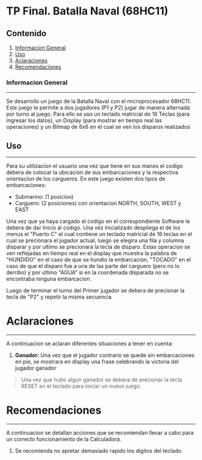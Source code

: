 # TP Final. Batalla Naval (68HC11)
## Contenido
1. [Informacion General](#informacion-general)
2. [Uso](#uso)
3. [Aclaraciones](#aclaraciones)
4. [Recomendaciones](#recomendaciones)
### Informacion General
***
Se desarrollo un juego de la Batalla Naval con el microprocesador 68HC11. Este juego le permite a dos jugadores (P1 y P2) jugar de manera alternada por turno al juego. Para ello se uso un teclado matricial de 16 Teclas (para ingresar los datos), un Display (para mostrar en tiempo real las operaciones) y un Bitmap de 6x6 en el cual se ven los disparos realizados

## Uso
***
Para su utilizacion el usuario una vez que tiene en sus manos el codigo debera de colocar la ubicacion de sus embarcaciones y la respectiva orientacion de los cargueros. En este juego existen dos tipos de embarcaciones:

* Submarino: (1 posicion)
* Carguero: (2 posiciones) con orientacion NORTH, SOUTH, WEST y EAST

Una vez que ya haya cargado el codigo en el correspondiente Software le debera de dar Inicio al codigo. Una vez inicializado despliega el de los menus el "Puerto C" el cual contiene un teclado matricial de 16 teclas en el cual se precionara el jugador actual, luego se elegira una fila y columna disparar y por ultimo se precionara la tecla de disparo. Estas operacion se ven reflejadas en tiempo real en el display que muestra la palabra de "HUNDIDO" en el caso de que se hundio la embarcacion, "TOCADO" en el caso de que el disparo fue a una de las parte del carguero (pero no lo derribo) y por utlimo "AGUA" si en la coordenada disparada no se encontraba ninguna embarcacion.

Luego de terminar el turno del Primer jugador se debera de precionar la tecla de "P2" y repetir la misma secuencia


# Aclaraciones
***
A continuacion se aclaran diferentes situaciones a tener en cuenta:
1. **Ganador:** Una vez que el jugador contrario se quede sin embarcaciones en pie, se mostrara en display una frase celebrando la victoria del jugador ganador

> Una vez que hubo algun ganador se debera de precionar la tecla RESET en el teclado para iniciar un nuevo juego.


# Recomendaciones
***
A continuacion se detallan acciones que se recomiendan llevar a cabo para un correcto funcionamiento de la Calculadora.
1. Se recomienda no apretar demasiado rapido los digitos del teclado.
